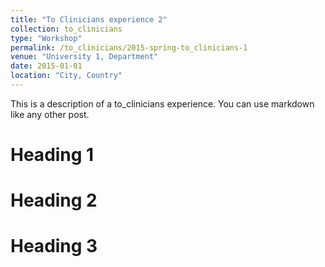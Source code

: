 ```yaml
---
title: "To Clinicians experience 2"
collection: to_clinicians
type: "Workshop"
permalink: /to_clinicians/2015-spring-to_clinicians-1
venue: "University 1, Department"
date: 2015-01-01
location: "City, Country"
---
```


This is a description of a to_clinicians experience. You can use markdown like any other post.

Heading 1
======

Heading 2
======

Heading 3
======
